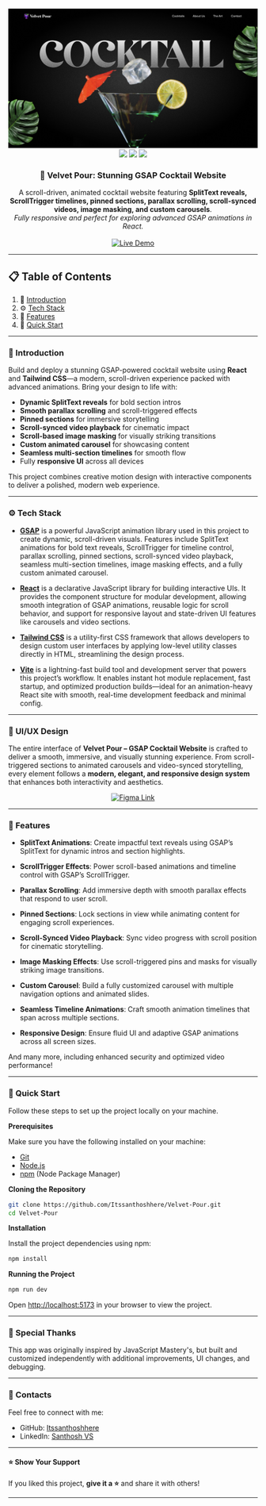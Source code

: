 <div align="center">
  <br />
  <a href="https://velvet-pour-cocktail.vercel.app/" target="_blank">
    <img src="public/readme/thumbnail.png" alt="Project Banner">
  </a>
  
  <div>
    <img src="https://img.shields.io/badge/-React-blue?style=for-the-badge&logo=react&logoColor=white" />
    <img src="https://img.shields.io/badge/-GSAP-88CE02?style=for-the-badge&logo=greensock&logoColor=white" />
    <img src="https://img.shields.io/badge/-Tailwind_CSS-38B2AC?style=for-the-badge&logo=tailwind-css&logoColor=white" />
  </div>

  <div align="center">
     <h3>🍹 Velvet Pour: Stunning GSAP Cocktail Website</h3>
    A scroll-driven, animated cocktail website featuring <b>SplitText reveals, ScrollTrigger timelines, pinned sections, parallax scrolling, scroll-synced videos, image masking, and custom carousels</b>.<br/>
    <i>Fully responsive and perfect for exploring advanced GSAP animations in React.</i>
  </div>

  <br />

  <a href="https://velvet-pour-cocktail.vercel.app/" target="_blank">
    <img src="https://img.shields.io/badge/🚀%20Live%20Demo-brightgreen?style=for-the-badge&logo=vercel&logoColor=white" alt="Live Demo" />
  </a>
  <br />
</div>



---

## 📋 <a name="table">Table of Contents</a>

1. 🤖 [Introduction](#introduction)
2. ⚙️ [Tech Stack](#tech-stack)
3. 🔋 [Features](#features)
4. 🤸 [Quick Start](#quick-start)

---

### <a name="introduction">🤖 Introduction</a>

Build and deploy a stunning GSAP-powered cocktail website using **React** and **Tailwind CSS**—a modern, scroll-driven
experience packed with advanced animations. Bring your design to life with:

- **Dynamic SplitText reveals** for bold section intros
- **Smooth parallax scrolling** and scroll-triggered effects
- **Pinned sections** for immersive storytelling
- **Scroll-synced video playback** for cinematic impact
- **Scroll-based image masking** for visually striking transitions
- **Custom animated carousel** for showcasing content
- **Seamless multi-section timelines** for smooth flow
- Fully **responsive UI** across all devices

This project combines creative motion design with interactive components to deliver a polished, modern web experience.

---

### <a name="tech-stack">⚙️ Tech Stack</a>

- **[GSAP](https://gsap.com/)** is a powerful JavaScript animation library used in this project to create dynamic,
  scroll-driven visuals. Features include SplitText animations for bold text reveals, ScrollTrigger for timeline
  control, parallax scrolling, pinned sections, scroll-synced video playback, seamless multi-section timelines, image
  masking effects, and a fully custom animated carousel.

- **[React](https://react.dev/)** is a declarative JavaScript library for building interactive UIs. It provides the
  component structure for modular development, allowing smooth integration of GSAP animations, reusable logic for scroll
  behavior, and support for responsive layout and state-driven UI features like carousels and video sections.

- **[Tailwind CSS](https://tailwindcss.com/)** is a utility-first CSS framework that allows developers to design custom
  user interfaces by applying low-level utility classes directly in HTML, streamlining the design process.

- **[Vite](https://vitejs.dev/)** is a lightning-fast build tool and development server that powers this project’s
  workflow. It enables instant hot module replacement, fast startup, and optimized production builds—ideal for an
  animation-heavy React site with smooth, real-time development feedback and minimal config.

---

### 🎨 UI/UX Design

The entire interface of **Velvet Pour – GSAP Cocktail Website** is crafted to deliver a smooth, immersive, and visually
stunning experience. From scroll-triggered sections to animated carousels and video-synced storytelling, every element
follows a **modern, elegant, and responsive design system** that enhances both interactivity and aesthetics.

<p align="center">
  <a href="https://www.figma.com/design/LVdc2zP8j8ZEd4agVV0JVJ/Cocktail-GSAP-Website?node-id=2-2&t=ZuHsjCp9sK5MfcW7-1" target="_blank">
    <img src="https://img.shields.io/badge/View%20Figma%20Design-blue?style=for-the-badge&logo=figma&logoColor=white" alt="Figma Link" />
  </a>
</p>

---

### <a name="features">🔋 Features</a>

- **SplitText Animations**: Create impactful text reveals using GSAP’s SplitText for dynamic intros and section
  highlights.

- **ScrollTrigger Effects**: Power scroll-based animations and timeline control with GSAP’s ScrollTrigger.

- **Parallax Scrolling**: Add immersive depth with smooth parallax effects that respond to user scroll.

- **Pinned Sections**: Lock sections in view while animating content for engaging scroll experiences.

- **Scroll-Synced Video Playback**: Sync video progress with scroll position for cinematic storytelling.

- **Image Masking Effects**: Use scroll-triggered pins and masks for visually striking image transitions.

- **Custom Carousel**: Build a fully customized carousel with multiple navigation options and animated slides.

- **Seamless Timeline Animations**: Craft smooth animation timelines that span across multiple sections.

- **Responsive Design**: Ensure fluid UI and adaptive GSAP animations across all screen sizes.

And many more, including enhanced security and optimized video performance!

---

### <a name="quick-start">🤸 Quick Start</a>

Follow these steps to set up the project locally on your machine.

**Prerequisites**

Make sure you have the following installed on your machine:

- [Git](https://git-scm.com/)
- [Node.js](https://nodejs.org/en)
- [npm](https://www.npmjs.com/) (Node Package Manager)

**Cloning the Repository**

```bash
git clone https://github.com/Itssanthoshhere/Velvet-Pour.git
cd Velvet-Pour
```

**Installation**

Install the project dependencies using npm:

```bash
npm install
```

**Running the Project**

```bash
npm run dev
```

Open [http://localhost:5173](http://localhost:5173) in your browser to view the project.

---

### <a name="#special-thanks"> 🙌 Special Thanks</a>

This app was originally inspired by JavaScript Mastery's, but built and customized independently with additional
improvements, UI changes, and debugging.

---

### <a name="contacts">🔗 Contacts</a>

Feel free to connect with me:

* GitHub: [Itssanthoshhere](https://github.com/Itssanthoshhere)
* LinkedIn: [Santhosh VS](https://www.linkedin.com/in/thesanthoshvs/)

---

#### ⭐️ Show Your Support

If you liked this project, **give it a ⭐** and share it with others!

---